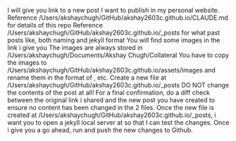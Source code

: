 I will give you link to a new post I want to publish in my personal website.
Reference /Users/akshaychugh/GitHub/akshay2603c.github.io/CLAUDE.md for details of this repo
Reference /Users/akshaychugh/GitHub/akshay2603c.github.io/_posts for what past posts like, both naming and jekyll format
You will find some images in the link i give you
The images are always stored in /Users/akshaychugh/Documents/Akshay Chugh/Collateral
You have to copy the images to /Users/akshaychugh/GitHub/akshay2603c.github.io/assets/images and rename them in the format of <post-name-1>, <post-name-2> etc.
Create a new file at /Users/akshaychugh/GitHub/akshay2603c.github.io/_posts
DO NOT change the contents of the post at all! 
For a final confirmation, do a diff check between the original link i shared and the new post you have created to ensure no content has been changed in the 2 files.
Once the new file is created at /Users/akshaychugh/GitHub/akshay2603c.github.io/_posts, i want you to open a jekyll local server at <bundle exec jekyll serve> so that I can test the changes. 
Once i give you a go ahead, run <bundle exec jekyll build> and push the new changes to Github.